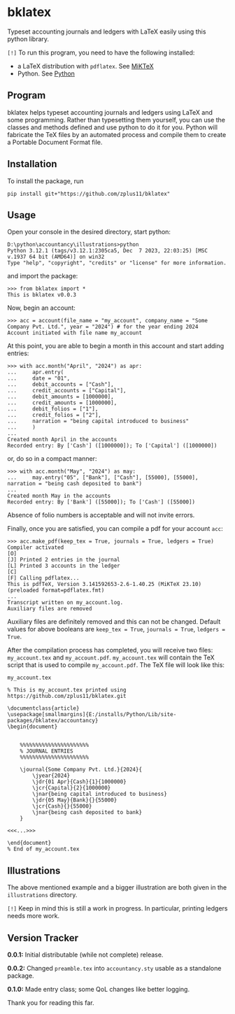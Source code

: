 # bklatex
Typeset accounting journals and ledgers with LaTeX easily using this python library.

`[!]` To run this program, you need to have the following installed:
- a LaTeX distribution with `pdflatex`. See [MiKTeX](https://miktex.org/)
- Python. See [Python](https://www.python.org/)

## Program
bklatex helps typeset accounting journals and ledgers using LaTeX and some programming. Rather than typesetting them yourself, you can use the classes and methods defined and use python to do it for you. Python will fabricate the TeX files by an automated process and compile them to create a Portable Document Format file.

## Installation
To install the package, run

```
pip install git+"https://github.com/zplus11/bklatex"
```

## Usage
Open your console in the desired directory, start python:

```
D:\python\accountancy\illustrations>python
Python 3.12.1 (tags/v3.12.1:2305ca5, Dec  7 2023, 22:03:25) [MSC v.1937 64 bit (AMD64)] on win32
Type "help", "copyright", "credits" or "license" for more information.
```

and import the package:

```
>>> from bklatex import *
This is bklatex v0.0.3
```

Now, begin an account:

```
>>> acc = account(file_name = "my_account", company_name = "Some Company Pvt. Ltd.", year = "2024") # for the year ending 2024
Account initiated with file name my_account
```

At this point, you are able to begin a month in this account and start adding entries:

```
>>> with acc.month("April", "2024") as apr:
...     apr.entry(
...     date = "01",
...     debit_accounts = ["Cash"],
...     credit_accounts = ["Capital"],
...     debit_amounts = [1000000],
...     credit_amounts = [1000000],
...     debit_folios = ["1"],
...     credit_folios = ["2"],
...     narration = "being capital introduced to business"
...     )
...
Created month April in the accounts
Recorded entry: By ['Cash'] ([1000000]); To ['Capital'] ([1000000])
```

or, do so in a compact manner:

```
>>> with acc.month("May", "2024") as may:
...     may.entry("05", ["Bank"], ["Cash"], [55000], [55000], narration = "being cash deposited to bank")
...
Created month May in the accounts
Recorded entry: By ['Bank'] ([55000]); To ['Cash'] ([55000])
```

Absence of folio numbers is acceptable and will not invite errors.

Finally, once you are satisfied, you can compile a pdf for your account `acc`:

```
>>> acc.make_pdf(keep_tex = True, journals = True, ledgers = True)
Compiler activated
[O]
[J] Printed 2 entries in the journal
[L] Printed 3 accounts in the ledger
[C]
[F] Calling pdflatex...
This is pdfTeX, Version 3.141592653-2.6-1.40.25 (MiKTeX 23.10) (preloaded format=pdflatex.fmt)
...
Transcript written on my_account.log.
Auxiliary files are removed
```

Auxiliary files are definitely removed and this can not be changed. Default values for above booleans are `keep_tex = True`, `journals = True`, `ledgers = True`.

After the compilation process has completed, you will receive two files: `my_account.tex` and `my_account.pdf`. `my_account.tex` will contain the TeX script that is used to compile `my_account.pdf`. The TeX file will look like this:

`my_account.tex`

```
% This is my_account.tex printed using https://github.com/zplus11/bklatex.git

\documentclass{article}
\usepackage[smallmargins]{E:/installs/Python/Lib/site-packages/bklatex/accountancy}
\begin{document}
	

	%%%%%%%%%%%%%%%%%%%%%%
	% JOURNAL ENTRIES
	%%%%%%%%%%%%%%%%%%%%%%

	\journal{Some Company Pvt. Ltd.}{2024}{
		\jyear{2024}
		\jdr{01 Apr}{Cash}{1}{1000000}
		\jcr{Capital}{2}{1000000}
		\jnar{being capital introduced to business}
		\jdr{05 May}{Bank}{}{55000}
		\jcr{Cash}{}{55000}
		\jnar{being cash deposited to bank}
	}

<<<...>>>

\end{document}
% End of my_account.tex
```

## Illustrations
The above mentioned example and a bigger illustration are both given in the `illustrations` directory.

`[!]` Keep in mind this is still a work in progress. In particular, printing ledgers needs more work.

## Version Tracker

**0.0.1:** Initial distributable (while not complete) release.

**0.0.2:** Changed `preamble.tex` into `accountancy.sty` usable as a standalone package.

**0.1.0:** Made entry class; some QoL changes like better logging.

Thank you for reading this far.